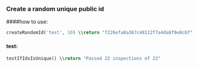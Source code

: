 ### Create a random unique public id

####how to use:
```php
createRandomId('test', 10) \\return "f226efa0a367c48112f7a4da8f9e8cb7"
```

#### test:
```php
testIfIdsIsUnique() \\return "Passed 22 inspections of 22"
```
